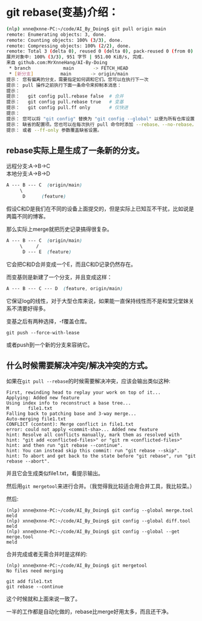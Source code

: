 # git rebase(变基)介绍：

```bash
(nlp) xnne@xnne-PC:~/code/AI_By_Doing$ git pull origin main
remote: Enumerating objects: 3, done.
remote: Counting objects: 100% (3/3), done.
remote: Compressing objects: 100% (2/2), done.
remote: Total 3 (delta 0), reused 0 (delta 0), pack-reused 0 (from 0)
展开对象中: 100% (3/3), 951 字节 | 951.00 KiB/s, 完成.
来自 github.com:MrXnneHang/AI-By-Doing
 * branch            main       -> FETCH_HEAD
 * [新分支]          main       -> origin/main
提示： 您有偏离的分支，需要指定如何调和它们。您可以在执行下一次
提示： pull 操作之前执行下面一条命令来抑制本消息：
提示：
提示：   git config pull.rebase false  # 合并
提示：   git config pull.rebase true   # 变基
提示：   git config pull.ff only       # 仅快进
提示：
提示： 您可以将 "git config" 替换为 "git config --global" 以便为所有仓库设置
提示： 缺省的配置项。您也可以在每次执行 pull 命令时添加 --rebase、--no-rebase，
提示： 或者 --ff-only 参数覆盖缺省设置。
```

## rebase实际上是生成了一条新的分支。

远程分支:A->B->C<br>
本地分支:A->B->D<br>

```css
A --- B --- C  (origin/main)
     \
      D      (feature)
```


假设C和D是我们在不同的设备上面提交的，但是实际上已知互不干扰，比如说是两篇不同的博客。<br>

那么实际上merge就把历史记录搞得很复杂。<br>

```css
A --- B --- C  (origin/main)
     \     /
      D --- E  (feature)

```

它会把C和D合并变成一个E，而且C和D记录仍然存在。<br>


而变基则是新建了一个分支，并且变成这样：<br>

```css
A --- B --- C --- D  (feature, origin/main)
```

它保证log的线性，对于大型仓库来说，如果能一直保持线性而不是和堂兄堂妹关系不清要好得多。<br>


变基之后有两种选择，-f覆盖仓库。<br>
```shell
git push --force-with-lease 
```

或者push到一个新的分支来容纳它。<br>


## 什么时候需要解决冲突/解决冲突的方式。<br>

如果在`git pull --rebase`的时候需要解决冲突，应该会输出类似这种:<br>

```shell
First, rewinding head to replay your work on top of it...
Applying: Added new feature
Using index info to reconstruct a base tree...
M       file1.txt
Falling back to patching base and 3-way merge...
Auto-merging file1.txt
CONFLICT (content): Merge conflict in file1.txt
error: could not apply <commit-sha>... Added new feature
hint: Resolve all conflicts manually, mark them as resolved with
hint: "git add <conflicted-files>" or "git rm <conflicted-files>"
hint: and then run "git rebase --continue".
hint: You can instead skip this commit: run "git rebase --skip".
hint: To abort and get back to the state before "git rebase", run "git rebase --abort".
```

并且它会生成类似file1.txt，看提示输出。<br>


然后用`git mergetool`来进行合并。（我觉得我比较适合用合并工具，我比较菜。）<br>

然后:<br>

```shell
(nlp) xnne@xnne-PC:~/code/AI_By_Doing$ git config --global merge.tool meld
(nlp) xnne@xnne-PC:~/code/AI_By_Doing$ git config --global diff.tool meld
(nlp) xnne@xnne-PC:~/code/AI_By_Doing$ git config --global --get merge.tool
meld
```

合并完成或者无需合并时是这样的:<br>

```shell
(nlp) xnne@xnne-PC:~/code/AI_By_Doing$ git mergetool
No files need merging
```

```shell
git add file1.txt
git rebase --continue
```

这个时候就和上面来说一致了。<br>

一半的工作都是自动化做的，rebase比merge好用太多，而且还干净。<br>

